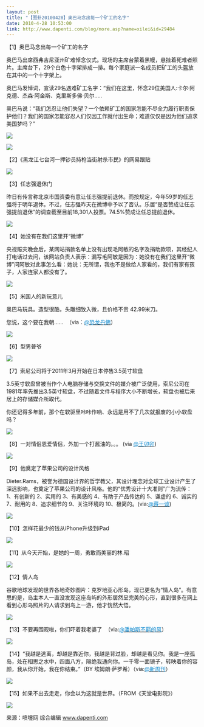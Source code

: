 ```yaml
---
layout: post
title: "【图卦20100428】奥巴马念出每一个矿工的名字"
date: 2010-4-28 10:53:00
link: http://www.dapenti.com/blog/more.asp?name=xilei&id=29484
---
```


<div class="oblog_text" align="left">
<p>【1】奥巴马念出每一个矿工的名字</p>
<p>奥巴马出席西弗吉尼亚州矿难悼念仪式。现场的主席台蒙着黑幔，悬挂着死难者照片。主席台下，29个白色十字架排成一排。每个家庭派一名成员把矿工的头盔放在其中的一个十字架上。</p>
<p>奥巴马发悼词，宣读29名遇难矿工名字：“我们在这里，怀念29位美国人:卡尔·阿克德、杰森·阿金斯、克里斯多佛·贝尔.....</p>
<p>奥巴马说：“我们怎忍让他们失望？一个依赖矿工的国家怎能不尽全力履行职责保护他们？我们的国家怎能容忍人们仅因工作就付出生命；难道仅仅是因为他们追求美国梦吗？” </p>
<p><img style="BORDER-BOTTOM-COLOR: #000000; BORDER-TOP-COLOR: #000000; BORDER-RIGHT-COLOR: #000000; BORDER-LEFT-COLOR: #000000" border="0" src="http://ptimg.org:88/dapenti/5989193b1b04/je6hjz4d.jpg"></p>
<p><img style="BORDER-BOTTOM-COLOR: #000000; BORDER-TOP-COLOR: #000000; BORDER-RIGHT-COLOR: #000000; BORDER-LEFT-COLOR: #000000" border="0" src="http://ptimg.org:88/dapenti/9820993a052e/zoiosrri.jpg"></p>
<p>【2】《黑龙江七台河一押钞员持枪当街射杀市民》的网易跟贴</p>
<p><img style="BORDER-BOTTOM-COLOR: #000000; BORDER-TOP-COLOR: #000000; BORDER-RIGHT-COLOR: #000000; BORDER-LEFT-COLOR: #000000" border="0" src="http://ptimg.org:88/dapenti/4441593b0b8d/goz6g3eh.jpg"></p>
<p>【3】任志强退休门</p>
<p>昨日有传言称北京市国资委有意让任志强提前退休。而按规定，今年59岁的任志强将于明年退休。不过，任志强昨天在微博中予以了否认。乐居“是否赞成让任志强提前退休”的调查截至目前18,301人投票。74.5%赞成让任总提前退休。</p>
<p><img style="BORDER-BOTTOM-COLOR: #000000; BORDER-TOP-COLOR: #000000; BORDER-RIGHT-COLOR: #000000; BORDER-LEFT-COLOR: #000000" border="0" src="http://ptimg.org:88/dapenti/2431693b1e21/9mz2ds4m.jpg"></p>
<p>【4】她没有在我们这里开“微博”</p>
<p>央视赈灾晚会后，某网站捐款名单上没有出现毛阿敏的名字及捐助款项，其经纪人打电话过去问，该网站负责人表示：漏写毛阿敏是因为：她没有在我们这里开“微博”问阿敏对此事怎么看：她说：无所谓，我也不是做给人家看的，我们有家有孩子，人家连家人都没有了。</p>
<p><img style="BORDER-BOTTOM-COLOR: #000000; BORDER-TOP-COLOR: #000000; BORDER-RIGHT-COLOR: #000000; BORDER-LEFT-COLOR: #000000" border="0" src="http://ptimg.org:88/dapenti/5247193b1eb0/14xdkd6y.jpg"></p>
<p>【5】米国人的新玩意儿</p>
<p>奥巴马玩具。造型很酷，头雕细致入微，且价格不贵 42.99米刀。</p>
<p>您说，这个要在我朝……&#160; （via：<a href="http://t.sina.com.cn/1639770567"><font color="#0082cb">@恐龙丹佛</font></a>）</p>
<p><img style="BORDER-BOTTOM-COLOR: #000000; BORDER-TOP-COLOR: #000000; BORDER-RIGHT-COLOR: #000000; BORDER-LEFT-COLOR: #000000" border="0" src="http://ptimg.org:88/dapenti/6218893b1f45/hmcoa96c.jpg"></p>
<p>【6】型男普爷</p>
<p><img style="BORDER-BOTTOM-COLOR: #000000; BORDER-TOP-COLOR: #000000; BORDER-RIGHT-COLOR: #000000; BORDER-LEFT-COLOR: #000000" border="0" src="http://ptimg.org:88/dapenti/5809093b2017/rgnsf7bt.jpg"></p>
<p>【7】索尼公司将于2011年3月开始在日本停售3.5英寸软盘</p>
<p>3.5英寸软盘曾被当作个人电脑存储与交换文件的媒介被广泛使用，索尼公司在1981年率先推出3.5英寸软盘，不过随着文件与程序大小不断增长，软盘也被后来居上的存储媒介所取代。</p>
<p>你还记得多年前，那个在软驱里咔咔作响、永远是用不了几次就报废的小小软盘吗？</p>
<p><img style="BORDER-BOTTOM-COLOR: #000000; BORDER-TOP-COLOR: #000000; BORDER-RIGHT-COLOR: #000000; BORDER-LEFT-COLOR: #000000" border="0" src="http://ptimg.org:88/dapenti/0796093b216c/o8mfg7d3.jpg"></p>
<p>【8】一对情侣恩爱情侣，外加一个打酱油的。。。 (via <a href="http://t.sina.com.cn/n/%E7%8E%8B%E5%8D%AF%E5%8D%AF"><font color="#0082cb">@王卯卯</font></a>) </p>
<p><img style="BORDER-BOTTOM-COLOR: #000000; BORDER-TOP-COLOR: #000000; BORDER-RIGHT-COLOR: #000000; BORDER-LEFT-COLOR: #000000" border="0" src="http://ptimg.org:88/dapenti/9299193b21b1/2y3netul.jpg"></p>
<p>【9】他奠定了苹果公司的设计风格</p>
<p>Dieter.Rams，被誉为德国设计界的哲学教父，其设计理念对全球工业设计产生了深远影响，也奠定了苹果公司的设计风格。他的“优秀设计十大准则”广为流传：1、有创新的 2、实用的 3、有美感的 4、有助于产品传达的 5、谦虚的 6、诚实的 7、耐用的 8、追求细节的 9、关注环境的 10、极简的。(via:<a href="http://t.sina.com.cn/1411272691"><font color="#0082cb">@蒋一谈</font></a>)</p>
<p><img style="BORDER-BOTTOM-COLOR: #000000; BORDER-TOP-COLOR: #000000; BORDER-RIGHT-COLOR: #000000; BORDER-LEFT-COLOR: #000000" border="0" src="http://ptimg.org:88/dapenti/5418793b2246/f2o1jxhy.jpg"></p>
<p>【10】怎样花最少的钱从iPhone升级到iPad </p>
<p><img style="BORDER-BOTTOM-COLOR: #000000; BORDER-TOP-COLOR: #000000; BORDER-RIGHT-COLOR: #000000; BORDER-LEFT-COLOR: #000000" border="0" src="http://ptimg.org:88/dapenti/0281293b227b/t38jwfz0.jpg"></p>
<p>【11】从今天开始，是她的一周，勇敢而美丽的林.昭</p>
<p><img style="BORDER-BOTTOM-COLOR: #000000; BORDER-TOP-COLOR: #000000; BORDER-RIGHT-COLOR: #000000; BORDER-LEFT-COLOR: #000000" border="0" src="http://ptimg.org:88/dapenti/3567493b2423/l1zmdvjo.jpg"></p>
<p>【12】情人岛</p>
<p>谷歌地球发现的世界各地奇妙图片：克罗地亚心形岛，现已更名为“情人岛”。有意思的是，岛主本人一直没发现这座岛屿的外形居然呈完美的心形，直到很多在网上看到心形岛照片的人请求到岛上一游，他才恍然大悟。</p>
<p><img style="BORDER-BOTTOM-COLOR: #000000; BORDER-TOP-COLOR: #000000; BORDER-RIGHT-COLOR: #000000; BORDER-LEFT-COLOR: #000000" border="0" src="http://ptimg.org:88/dapenti/9161893b2461/4nwitjhp.jpg"></p>
<p>【13】不要再围观啦，你们吓着我老婆了&#160; （via:<a href="http://t.sina.com.cn/1639650452"><font color="#0082cb">@潘帕斯不羁的风</font></a>）</p>
<p><img style="BORDER-BOTTOM-COLOR: #000000; BORDER-TOP-COLOR: #000000; BORDER-RIGHT-COLOR: #000000; BORDER-LEFT-COLOR: #000000" border="0" src="http://ptimg.org:88/dapenti/8801793b24b5/iam03gom.jpg"></p>
<p>【14】“我越是逃离，却越是靠近你，我越是背过脸，却越是看见你。我是一座孤岛，处在相思之水中，四面八方，隔绝我通向你。一千零一面镜子，转映着你的容颜，我从你开始，我在你结束。”（BY 埃姆朗·萨罗希）（via:<a href="http://t.sina.com.cn/1653689003"><font color="#0082cb">@新周刊</font></a>）</p>
<p><img style="BORDER-BOTTOM-COLOR: #000000; BORDER-TOP-COLOR: #000000; BORDER-RIGHT-COLOR: #000000; BORDER-LEFT-COLOR: #000000" border="0" src="http://ptimg.org:88/dapenti/5155193b254d/8sa2e4sn.jpg"></p>
<p>【15】如果不出去走走，你会以为这就是世界。（FROM《天堂电影院》） </p>
<p><img style="BORDER-BOTTOM-COLOR: #000000; BORDER-TOP-COLOR: #000000; BORDER-RIGHT-COLOR: #000000; BORDER-LEFT-COLOR: #000000" border="0" src="http://ptimg.org:88/dapenti/9616793b2597/49pc60s8.jpg"></p>
<p>来源：喷嚏网 综合编辑 <a href="http://www.dapenti.com/">www.dapenti.com</a></p>
</div>